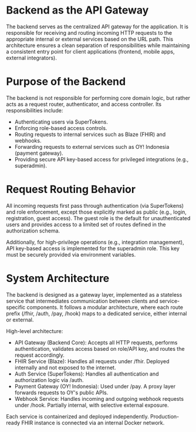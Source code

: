 # Backend as the API Gateway

The backend serves as the centralized API gateway for the application. It is responsible for receiving and routing incoming HTTP requests to the appropriate internal or external services based on the URL path. This architecture ensures a clean separation of responsibilities while maintaining a consistent entry point for client applications (frontend, mobile apps, external integrators).

# Purpose of the Backend

The backend is not responsible for performing core domain logic, but rather acts as a request router, authenticator, and access controller. Its responsibilities include:
- Authenticating users via SuperTokens.
- Enforcing role-based access controls.
- Routing requests to internal services such as Blaze (FHIR) and webhooks.
- Forwarding requests to external services such as OY! Indonesia (payment gateway).
- Providing secure API key-based access for privileged integrations (e.g., superadmin).

# Request Routing Behavior

All incoming requests first pass through authentication (via SuperTokens) and role enforcement, except those explicitly marked as public (e.g., login, registration, guest access). The guest role is the default for unauthenticated users and provides access to a limited set of routes defined in the authorization schema.

Additionally, for high-privilege operations (e.g., integration management), API key-based access is implemented for the superadmin role. This key must be securely provided via environment variables.

# System Architecture

The backend is designed as a gateway layer, implemented as a stateless service that intermediates communication between clients and service-specific components. It follows a modular architecture, where each route prefix (/fhir, /auth, /pay, /hook) maps to a dedicated service, either internal or external.

High-level architecture:
- API Gateway (Backend Core): Accepts all HTTP requests, performs authentication, validates access based on role/API key, and routes the request accordingly.
- FHIR Service (Blaze): Handles all requests under /fhir. Deployed internally and not exposed to the internet.
- Auth Service (SuperTokens): Handles all authentication and authorization logic via /auth.
- Payment Gateway (OY! Indonesia): Used under /pay. A proxy layer forwards requests to OY's public APIs.
- Webhook Service: Handles incoming and outgoing webhook requests under /hook. Partially internal, with selective external exposure.

Each service is containerized and deployed independently. Production-ready FHIR instance is connected via an internal Docker network.
